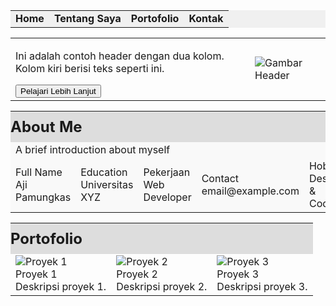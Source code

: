 <!DOCTYPE html>
<html lang="id">
<head>
  <meta charset="UTF-8">
  <title>Portofolio Saya</title>
  <style>
    table {
      width: 100%;
      border-collapse: collapse;
    }

    td, th {
      border: 1px solid #ccc;
      padding: 10px;
      text-align: center;
      vertical-align: top;
    }

    .menu {
      background-color: #f0f0f0;
      font-weight: bold;
      text-align: center;
    }

    .header-section img {
      max-width: 100%;
      height: auto;
    }

    .about-me {
      background-color: #f9f9f9;
    }

    .portfolio img {
      max-width: 100%;
      height: auto;
    }

    .section-title {
      font-size: 1.5em;
      font-weight: bold;
      padding: 10px 0;
      background-color: #ddd;
    }
  </style>
</head>
<body>

<!-- Section 1: Menu -->
<table class="menu">
  <tr>
    <td>Home</td>
    <td>Tentang Saya</td>
    <td>Portofolio</td>
    <td>Kontak</td>
  </tr>
</table>

<!-- Section 2: Header dengan dua kolom -->
<table class="header-section">
  <tr>
    <td>
      <p>Ini adalah contoh header dengan dua kolom. Kolom kiri berisi teks seperti ini.</p>
      <button>Pelajari Lebih Lanjut</button>
    </td>
    <td>
      <img src="https://via.placeholder.com/300x200.png?text=Gambar+Header" alt="Gambar Header">
    </td>
  </tr>
</table>

<!-- Section 3: Biodata -->
<table class="about-me">
  <tr><td colspan="6" class="section-title">About Me</td></tr>
  <tr><td colspan="6">A brief introduction about myself</td></tr>
  <tr>
    <td>Full Name<br>Aji Pamungkas</td>
    <td>Education<br>Universitas XYZ</td>
    <td>Pekerjaan<br>Web Developer</td>
    <td>Contact<br>email@example.com</td>
    <td>Hobi<br>Desain & Coding</td>
    <td>Alamat<br>Jakarta, Indonesia</td>
  </tr>
</table>

<!-- Section 4: Portofolio -->
<table class="portfolio">
  <tr><td colspan="3" class="section-title">Portofolio</td></tr>
  <tr>
    <td>
      <img src="https://via.placeholder.com/200x150.png?text=Proyek+1" alt="Proyek 1">
      <div>Proyek 1<br>Deskripsi proyek 1.</div>
    </td>
    <td>
      <img src="https://via.placeholder.com/200x150.png?text=Proyek+2" alt="Proyek 2">
      <div>Proyek 2<br>Deskripsi proyek 2.</div>
    </td>
    <td>
      <img src="https://via.placeholder.com/200x150.png?text=Proyek+3" alt="Proyek 3">
      <div>Proyek 3<br>Deskripsi proyek 3.</div>
    </td>
  </tr>
</table>

</body>
</html>